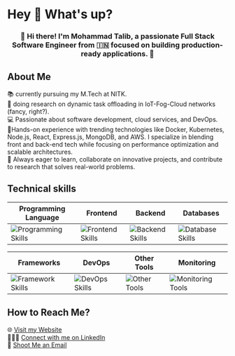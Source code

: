 <h1 align="left">Hey 👋 What's up?</h1>

###

<h3 align="center">👋  Hi there! I'm Mohammad Talib, a passionate Full Stack Software Engineer from 🇮🇳 focused on building production-ready applications. 🎯</h3>

###
## About Me

📚 currently pursuing my M.Tech at NITK.<br>
🔬 doing research on dynamic task offloading in IoT-Fog-Cloud networks (fancy, right?).<br>
💻 Passionate about software development, cloud services, and DevOps. <br>
🚀Hands-on experience with trending technologies like Docker, Kubernetes, Node.js, React, Express.js, MongoDB, and AWS. I specialize in blending front and back-end tech while focusing on performance optimization and scalable architectures.<br>
🎯 Always eager to learn, collaborate on innovative projects, and contribute to research that solves real-world problems.

## Technical skills

**Programming Language** | **Frontend** | **Backend**  | **Databases**  
--- | --- | --- | ---  
![Programming Skills](https://skillicons.dev/icons?i=c,cpp,python) | ![Frontend Skills](https://skillicons.dev/icons?i=html,css,js,jquery,bootstrap,tailwind) | ![Backend Skills](https://skillicons.dev/icons?i=php,nodejs,ts,express) | ![Database Skills](https://skillicons.dev/icons?i=mysql,mongodb,postgresql)

**Frameworks**  | **DevOps** | **Other Tools** | **Monitoring**  
--- | --- | --- | ---  
![Framework Skills](https://skillicons.dev/icons?i=react,nextjs) | ![DevOps Skills](https://skillicons.dev/icons?i=aws,git,github,docker,redis,kubernetes) | ![Other Tools](https://skillicons.dev/icons?i=latex,postman) | ![Monitoring Tools](https://skillicons.dev/icons?i=grafana,prometheus)

## How to Reach Me?

🌐 [Visit my Website](https://talib8335.github.io/)  
👨🏻‍💻 [Connect with me on LinkedIn](https://www.linkedin.com/in/md-talib-737801291)  
💌 [Shoot Me an Email](mailto:mdtalib8335@gmail.com)
